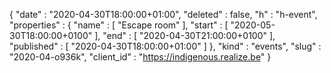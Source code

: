 {
  "date" : "2020-04-30T18:00:00+01:00",
  "deleted" : false,
  "h" : "h-event",
  "properties" : {
    "name" : [ "Escape room" ],
    "start" : [ "2020-05-30T18:00:00+0100" ],
    "end" : [ "2020-04-30T21:00:00+0100" ],
    "published" : [ "2020-04-30T18:00:00+01:00" ]
  },
  "kind" : "events",
  "slug" : "2020-04-o936k",
  "client_id" : "https://indigenous.realize.be"
}
